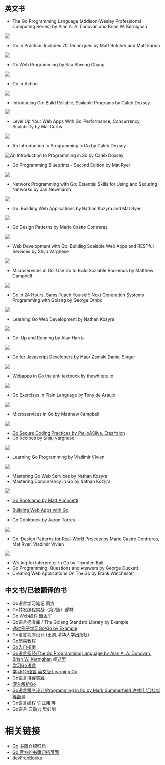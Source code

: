 ## 英文书

* The Go Programming Language (Addison-Wesley Professional Computing Series) by Alan A. A. Donovan and Brian W. Kernighan

![](https://raw.githubusercontent.com/suifengtec/go/master/imgs/The%20Go%20Programming%20Language.jpg)

* Go in Practice: Includes 70 Techniques  by Matt Butcher and Matt Farina

![](https://raw.githubusercontent.com/suifengtec/go/master/imgs/Go%20in%20Practice.jpg)

* Go Web Programming by Sau Sheong Chang

![](https://raw.githubusercontent.com/suifengtec/go/master/imgs/Go%20Web%20Programming.jpg)


* Go in Action

![](https://raw.githubusercontent.com/suifengtec/go/master/imgs/go-in-action.jpg)

* Introducing Go: Build Reliable, Scalable Programs by Caleb Doxsey

![](https://raw.githubusercontent.com/suifengtec/go/master/imgs/Introducing%20Go%20Build%20Reliable%2C%20Scalable%20Programs.jpg)

* Level Up Your Web Apps With Go: Performance, Concurrency, Scalability by Mal Curtis

![](https://raw.githubusercontent.com/suifengtec/go/master/imgs/Level%20Up%20Your%20Web%20Apps%20With%20Go.jpg)

* An Introduction to Programming in Go by Caleb Doxsey

![An Introduction to Programming in Go by Caleb Doxsey](https://raw.githubusercontent.com/suifengtec/go/master/imgs/an-introduction-to-programming-in-go.png)

* Go Programming Blueprints - Second Edition by Mat Ryer

![](https://raw.githubusercontent.com/suifengtec/go/master/imgs/Go%20Programming%20Blueprints%20-%20Second%20Edition.jpg)

* Network Programming with Go: Essential Skills for Using and Securing Networks by Jan Newmarch

![](https://raw.githubusercontent.com/suifengtec/go/master/imgs/Network%20Programming%20with%20Go.jpg)

* Go: Building Web Applications by Nathan Kozyra and Mat Ryer

![](https://raw.githubusercontent.com/suifengtec/go/master/imgs/Go%20%20Building%20Web%20Applications.jpg)

* Go Design Patterns by Mario Castro Contreras

![](https://raw.githubusercontent.com/suifengtec/go/master/imgs/Go%20Design%20Patterns.jpg)

* Web Development with Go: Building Scalable Web Apps and RESTful Services by Shiju Varghese

![](https://raw.githubusercontent.com/suifengtec/go/master/imgs/Web%20Development%20with%20Go.jpg)

* Microservices in Go: Use Go to Build Scalable Backends by Matthew Campbell

![](https://raw.githubusercontent.com/suifengtec/go/master/imgs/Microservices%20in%20Go%20%20Use%20Go%20to%20Build%20Scalable%20Backends.jpg)

* Go in 24 Hours, Sams Teach Yourself: Next Generation Systems Programming with Golang by George Ornbo

![](https://raw.githubusercontent.com/suifengtec/go/master/imgs/Go%20in%2024%20Hours%2C%20Sams%20Teach%20Yourself.jpg)

* Learning Go Web Development by Nathan Kozyra

![](https://raw.githubusercontent.com/suifengtec/go/master/imgs/Learning%20Go%20Web%20Development.jpg)

* Go: Up and Running by Alan Harris

![](https://raw.githubusercontent.com/suifengtec/go/master/imgs/Go%20Up%20and%20Running.jpg)

* [Go for Javascript Developers by Maor Zamski,Daniel Singer](https://github.com/pazams/go-for-javascript-developers)

![](https://raw.githubusercontent.com/bulim/go-for-javascript-developers/master/images/thumb.png)

* Webapps in Go the anti textbook by thewhitetulip

![](https://raw.githubusercontent.com/suifengtec/go/master/imgs/Webapps%20in%20Go%20the%20anti%20textbook.jpg)

* Go Exercises in Plain Language by Tony de Araujo 

![](https://raw.githubusercontent.com/suifengtec/go/master/imgs/Go%20Exercises%20in%20Plain%20Language.jpg)



* Microservices in Go by Matthew Campbell  

![](https://raw.githubusercontent.com/suifengtec/go/master/imgs/Microservices%20in%20Go%20%20Use%20Go%20to%20Build%20Scalable%20Backends.jpg)

* [Go Secure Coding Practices by PauloASilva, ErezYalon](https://www.gitbook.com/book/checkmarx/go-scp/details) 
* Go Recipes by Shiju Varghese 

![](https://raw.githubusercontent.com/suifengtec/go/master/imgs/Go%20Recipes%20%20A%20Problem-Solution%20Approach.jpg)



* Learning Go Programming by Vladimir Vivien

![](https://raw.githubusercontent.com/suifengtec/go/master/imgs/Learning%20Go%20Programming.jpg)

* Mastering Go Web Services by Nathan Kozyra
* Mastering Concurrency in Go by Nathan Kozyra

![](https://raw.githubusercontent.com/suifengtec/go/master/imgs/Mastering%20Concurrency%20in%20Go.jpg)

* [Go Bootcamp by Matt Aimonetti](http://www.golangbootcamp.com/)

* [Building Web Apps with Go](https://www.gitbook.com/book/codegangsta/building-web-apps-with-go/details)

* Go Cookbook by Aaron Torres

![](https://raw.githubusercontent.com/suifengtec/go/master/imgs/Go%20Cookbook.png)

* Go: Design Patterns for Real-World Projects by Mario Castro Contreras, Mat Ryer, Vladimir Vivien

![](https://raw.githubusercontent.com/suifengtec/go/master/imgs/Go%20Design%20Patterns%20for%20Real-World%20Projects.jpg)

* Writing An Interpreter In Go by  Thorsten Ball 
* Go Programming: Questions and Answers by George Duckett
* Creating Web Applications On The Go by Frank Winchester


## 中文书/已被翻译的书

* Go语言学习笔记 雨痕
* Go并发编程实战（第2版）郝林
* [Go Web编程 谢孟军](https://astaxie.gitbooks.io/build-web-application-with-golang/content/zh/) 
* Go语言标准库 / The Golang Standard Library by Example
* [通过例子学习Go/Go by Example](http://books.studygolang.com/gobyexample/)
* Go语言程序设计 (王鹏,清华大学出版社)
* [Go简易教程](https://www.gitbook.com/book/wizardforcel/the-little-go-book/details)
* [Go入门指南](https://github.com/Unknwon/the-way-to-go_ZH_CN)
* [Go语言圣经/The Go Programming Language by Alan A. A. Donovan, Brian W. Kernighan](http://docs.ruanjiadeng.com/gopl-zh/) 或[这里](https://docs.hacknode.org/gopl-zh/)
* [学习Go语言](https://mikespook.com/learning-go/)
* [学习GO语言 英文版 Learning Go ](https://www.miek.nl/go/)
* [Go语言博客实践](http://books.studygolang.com/Go-Blog-In-Action/)
* [深入解析Go](https://www.gitbook.com/book/tiancaiamao/go-internals/details)
* [Go语言程序设计/Programming in Go by Mark Summerfield  许式伟/吕桂华等翻译](https://www.gitbook.com/book/tiancaiamao/go-internals/details)
* Go语言编程 许式伟 等
* Go语言·云动力 樊虹剑

# 相关链接

* [Go 书籍介绍归档](https://github.com/dariubs/GoBooks)
* [Go 官方的书籍归档页面](https://github.com/golang/go/wiki/Books)
* [devFreeBooks](https://devfreebooks.github.io/go/)